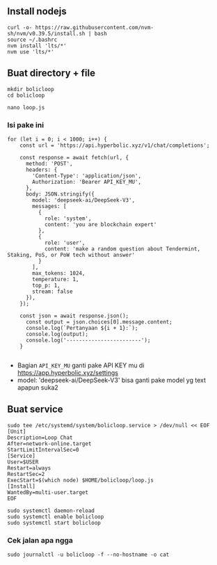 ## Install nodejs

```
curl -o- https://raw.githubusercontent.com/nvm-sh/nvm/v0.39.5/install.sh | bash
source ~/.bashrc
nvm install 'lts/*'
nvm use 'lts/*'
```

## Buat directory + file

```
mkdir bolicloop
cd bolicloop
```

```
nano loop.js
```

### Isi pake ini

```
for (let i = 0; i < 1000; i++) {
    const url = 'https://api.hyperbolic.xyz/v1/chat/completions';
    
    const response = await fetch(url, {
      method: 'POST',
      headers: {
        'Content-Type': 'application/json',
        Authorization: 'Bearer API_KEY_MU',
      },
      body: JSON.stringify({
        model: 'deepseek-ai/DeepSeek-V3',
        messages: [
          {
            role: 'system',
            content: 'you are blockchain expert'
          },
          {
            role: 'user',
            content: 'make a random question about Tendermint, Staking, PoS, or PoW tech without answer'
          }
        ],
        max_tokens: 1024,
        temperature: 1,
        top_p: 1,
        stream: false
      }),
    });
    
    const json = await response.json();
      const output = json.choices[0].message.content;
      console.log(`Pertanyaan ${i + 1}:`);
      console.log(output);
      console.log('------------------------');
    }
  
```

- Bagian `API_KEY_MU` ganti pake API KEY mu di https://app.hyperbolic.xyz/settings
- model: 'deepseek-ai/DeepSeek-V3' bisa ganti pake model yg text apapun suka2

## Buat service

```
sudo tee /etc/systemd/system/bolicloop.service > /dev/null << EOF
[Unit]
Description=Loop Chat
After=network-online.target
StartLimitIntervalSec=0
[Service]
User=$USER
Restart=always
RestartSec=2
ExecStart=$(which node) $HOME/bolicloop/loop.js
[Install]
WantedBy=multi-user.target
EOF
```

```
sudo systemctl daemon-reload
sudo systemctl enable bolicloop
sudo systemctl start bolicloop
```

### Cek jalan apa ngga

```
sudo journalctl -u bolicloop -f --no-hostname -o cat
```